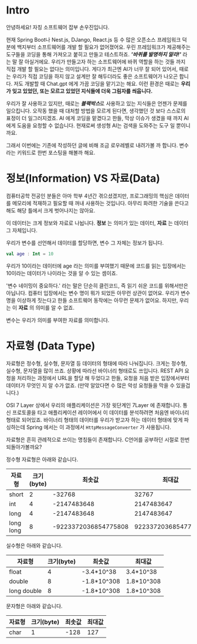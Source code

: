 # Intro

안녕하세요! 자칭 소프트웨어 잡부 손우진입니다.

현재 Spring Boot나 Nest.js, DJango, React.js 등 수 많은 오픈소스 프레임워크 덕분에 백지부터 소프트웨어를 개발 할 필요가 없어졌어요. 우린 프레임워크가 제공해주는 도구들을 코딩을 통해 가져오고 붙히고 만들고 테스트하죠. 
***'바퀴를 발명하지 말라!'*** 라는 말 잘 아실거에요. 우리가 만들고자 하는 소프트웨어에 바퀴 역할을 하는 것들 까지 직접 개발 할 필요는 없다는 의미입니다. 
게다가 최근엔 AI가 너무 잘 되어 있어서, 때로는 우리가 직접 코딩을 하지 않고 설계만 잘 해두더라도 좋은 소프트웨어가 나오곤 합니다. 저도 개발할 때 Chat.gpt 에게 가끔 코딩을 맡기고는 해요. 
이런 환경은 때로는 **우리가 잊고 있었던, 또는 모르고 있었던 지식들에 더욱 그림자를 씌웁니다.** 

우리가 잘 사용하고 있지만, 때로는 ***블랙박스***로 사용하고 있는 지식들은 언젠가 문제를 일으킵니다. 
오작동 했을 때 대처할 방법을 모르게 된다면, 생각했던 것 보다 스스로의 표정이 더 일그러지겠죠. 
AI 에게 코딩을 맡겼다고 한들, 막상 이슈가 생겼을 때 까지 AI에게 도움을 요청할 수 없습니다. 현재로써 생성형 AI는 검색을 도와주는 도구 일 뿐이니까요. 

그래서 이번에는 기존에 작성하던 글에 비해 조금 로우레벨로 내려가볼 까 합니다. 변수라는 키워드로 한번 포스팅을 해볼까 해요. 



# 정보(Information) VS 자료(Data)

컴퓨터공학 전공인 분들은 아마 학부 4년간 겪으셨겠지만, 프로그래밍의 핵심은 데이터를 메모리에 적재하고 필요할 때 꺼내 사용하는 것입니다. 
아무리 화려한 기술을 쓴다고 해도 해당 틀에서 크게 벗어나지는 않아요. 

이 데이터는 크게 정보와 자료로 나뉩니다. **정보** 는 의미가 있는 데이터, **자료** 는 데이터 그 자체입니다. 

우리가 변수를 선언해서 데이터를 할당하면, 변수 그 자체는 정보가 됩니다. 
```kotlin
val age : Int = 10
```
우리가 10이라는 데이터에 age 라는 의미를 부여했기 때문에 코드를 읽는 입장에서는 10이라는 데이터가 나이라는 것을 알 수 있는 셈이죠. 

'변수 네이밍이 중요하다.' 라는 말은 단순히 클린코드, 즉 읽기 쉬운 코드를 위해서만은 아닙니다. 컴퓨터 입장에서는 변수 명이 뭐가 되었든 아무런 상관이 없어요. 우리가 변수명을 이상하게 짓는다고 한들 소프트웨어 동작에는 아무런 문제가 없어요. 하지만, 우리는 이 **자료** 의 의미를 알 수 없죠. 

변수는 우리가 의미를 부여한 자료를 의미합니다.

# 자료형 (Data Type)

자료형은 정수형, 실수형, 문자열 등 데이터의 형태에 따라 나눠집니다. 
크게는 정수형, 실수형, 문자열을 많이 쓰죠. 상황에 따라선 바이너리 형태로도 쓰입니다. REST API 요청을 처리하는 과정에서 URL을 할당 해 두었다고 한들, 요청을 처음 받은 입장에서부터 데이터가 무엇인 지 알 수가 없죠. (만약 알았다면 수 많은 악성 요청들을 막을 수 있을겁니다.) 

OSI 7 Layer 상에서 우리의 애플리케이션은 가장 윗단계인 7Layer 에 존재합니다. 통신 프로토콜을 타고 애플리케이션 레이어에서 이 데이터를 분석하려면 처음엔 바이너리 형태로 되어있죠. 바이너리 형태의 데이터를 우리가 받고자 하는 데이터 형태에 맞게 파싱하는데 Spring 에서는 이 과정에서 `HttpMessageConverter` 가 사용됩니다. 

자료형은 흔히 관례적으로 쓰이는 명칭들이 존재합니다. C언어를 공부하던 시절로 한번 되돌아가볼까요?

정수형 자료형은 아래와 같습니다. 

| 자료형       | 크기(byte) | 최솟값                  | 최대값                 |
| --------- | -------- | -------------------- | ------------------- |
| short     | 2        | -32768               | 32767               |
| int       | 4        | -2147483648          | 2147483647          |
| long      | 4        | -2147483648          | 2147483647          |
| long long | 8        | -9223372036854775808 | 9223372036854775807 |
실수형은 아래와 같습니다. 

| 자료형         | 크기(byte) | 최솟값         | 최대값        |
| ----------- | -------- | ----------- | ---------- |
| float       | 4        | -3.4*10^38  | 3.4*10^38  |
| double      | 8        | -1.8*10^308 | 1.8*10^308 |
| long double | 8        | -1.8*10^308 | 1.8*10^308 |
문자형은 아래와 같습니다. 

| 자료형  | 크기(byte) | 최솟값  | 최대값 |
| ---- | -------- | ---- | --- |
| char | 1        | -128 | 127 |

